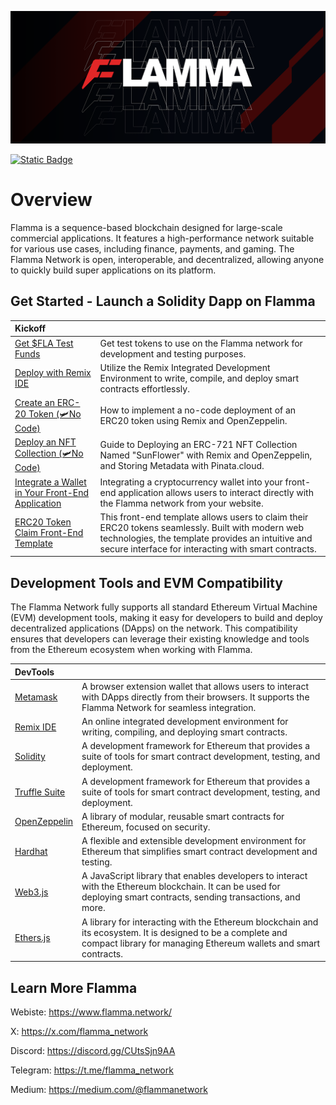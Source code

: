 ![flamma](public/banner.png)

[![Static Badge](https://img.shields.io/badge/website-flamma.network-brightgreen)](https://docs.flamma.network/)



# Overview
 
Flamma is a sequence-based blockchain designed for large-scale commercial applications. It features a high-performance network suitable for various use cases, including finance, payments, and gaming. The Flamma Network is open, interoperable, and decentralized, allowing anyone to quickly build super applications on its platform.

## Get Started - Launch a Solidity Dapp on Flamma

| Kickoff   |  |
| :----- | :---- |
| [Get $FLA Test Funds](https://flafaucet.dev/)     |  Get test tokens to use on the Flamma network for development and testing purposes.   |
| [Deploy with Remix IDE](/QuickDappDeploy/remixide.mdx) | Utilize the Remix Integrated Development Environment to write, compile, and deploy smart contracts effortlessly.  |
| [Create an ERC-20 Token (🛩️No Code)](/QuickDappDeploy/erc20.mdx) | How to implement a no-code deployment of an ERC20 token using Remix and OpenZeppelin.  |
| [Deploy an NFT Collection (🛩️No Code)](/QuickDappDeploy/erc721.mdx) | Guide to Deploying an ERC-721 NFT Collection Named "SunFlower" with Remix and OpenZeppelin, and Storing Metadata with Pinata.cloud.  |
| [Integrate a Wallet in Your Front-End Application]() | Integrating a cryptocurrency wallet into your front-end application allows users to interact directly with the Flamma network from your website.  |
| [ERC20 Token Claim Front-End Template]() | This front-end template allows users to claim their ERC20 tokens seamlessly. Built with modern web technologies, the template provides an intuitive and secure interface for interacting with smart contracts.  |

## Development Tools and EVM Compatibility

The Flamma Network fully supports all standard Ethereum Virtual Machine (EVM) development tools, making it easy for developers to build and deploy decentralized applications (DApps) on the network. This compatibility ensures that developers can leverage their existing knowledge and tools from the Ethereum ecosystem when working with Flamma.

| DevTools  |  |
| :----- | :---- |
| [Metamask](https://metamask.io/)     |  A browser extension wallet that allows users to interact with DApps directly from their browsers. It supports the Flamma Network for seamless integration.   |
| [Remix IDE](https://remix.ethereum.org/) | An online integrated development environment for writing, compiling, and deploying smart contracts.  |
| [Solidity](https://soliditylang.org/) | A development framework for Ethereum that provides a suite of tools for smart contract development, testing, and deployment.  |
| [Truffle Suite](https://archive.trufflesuite.com/) | A development framework for Ethereum that provides a suite of tools for smart contract development, testing, and deployment. |
| [OpenZeppelin](https://www.openzeppelin.com/) | A library of modular, reusable smart contracts for Ethereum, focused on security.  |
| [Hardhat](https://hardhat.org/) | A flexible and extensible development environment for Ethereum that simplifies smart contract development and testing.  |
| [Web3.js](https://web3js.readthedocs.io/en/v1.10.0/) | A JavaScript library that enables developers to interact with the Ethereum blockchain. It can be used for deploying smart contracts, sending transactions, and more.  |
| [Ethers.js]([Ethers.js](https://docs.ethers.org/v5/)) | A library for interacting with the Ethereum blockchain and its ecosystem. It is designed to be a complete and compact library for managing Ethereum wallets and smart contracts.  |

## Learn More Flamma

Webiste: https://www.flamma.network/

X: https://x.com/flamma_network

Discord: https://discord.gg/CUtsSjn9AA

Telegram: https://t.me/flamma_network

Medium: https://medium.com/@flammanetwork

